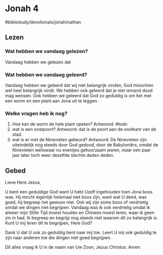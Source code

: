 # Jonah 4
#biblestudy/devotionals/jonah/nathan

## Lezen 
### Wat hebben we vandaag gelezen? 
Vandaag hebben we gelezen dat 

### Wat hebben we vandaag geleerd? 
Vandaag hebben we geleerd dat wij niet belangrijk vinden, God misschien wel heel belangrijk vindt. We hebben ook geleerd dat je niet iemand dood mag wensen. Ook hebben we geleerd dat God zo geduldig is om het met een worm en een plant aan Jona uit te leggen.

### Welke vragen heb ik nog? 
1. Hoe kan de worm de hele plant opeten?
Antwoord: #todo 
2. wat is een oostpoort? 
Antwoord: dat is de poort aan de oostkant van de stad.
3. wat is er met de Ninevieten gebeurd?
Antwoord: De Ninevieten zijn uiteindelijk nog steeds door God gedood, door de Babyloniërs, omdat de Ninevieten weliswaar nu eventjes gehoorzaam waren, maar een paar jaar later toch weer dezelfde slechte daden deden. 

## Gebed
Lieve Here Jezus,

U bent een geduldige God want U hebt Uzelf ingehouden toen Jona boos was. Hij mocht eigenlijk helemaal niet boos zijn, want wat U deed, was goed, hij begreep het gewoon niet. 
Ook wij zijn soms boos of verdrietig omdat we dingen niet begrijpen. 
Vandaag was ik ook verdrietig omdat ik alweer mijn Stille Tijd moest houden en Chinees moest leren, waar ik geen zin in had. Ik begreep en begrijp nog steeds niet waarom dit zo belangrijk is. Kunt U mij leren dit te begrijpen, Here God? 

Dank U dat U ook zo geduldig bent naar mij toe. Leert U mij ook geduldig te zijn naar anderen toe die dingen niet goed begrijpen. 

Dit alles vraag ik U in de naam van Uw Zoon, Jezus Christus. 
Amen. 